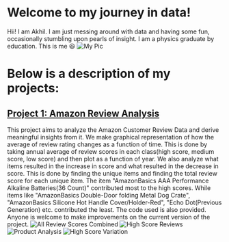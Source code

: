 # Welcome to my journey in data!
Hii! I am Akhil. I am just messing around with data and having some fun, occasionally stumbling upon pearls of insight. I am a physics graduate by education.
This is me :smiley:
![My Pic](https://user-images.githubusercontent.com/64864631/208484327-27cad4a0-531c-41de-a8d6-c7294e957f60.jpg)
# Below is a description of my projects:
## [Project 1: Amazon Review Analysis](https://github.com/akhilv123/AmazonReviewAnalysis)
This project aims to analyze the Amazon Customer Review Data and derive meaningful insights from it. We make graphical representation of how the average of review rating changes as a function of time. This is done by taking annual average of review scores in each class(high score, medium score, low score) and then plot as a function of year. We also analyze what items resulted in the increase in score and what resulted in the decrease in score. This is done by finding the unique items and finding the total review score for each unique item. The item "AmazonBasics AAA Performance Alkaline Batteries(36 Count)" contributed most to the high scores. While items like "AmazonBasics Double-Door folding Metal Dog Crate", "AmazonBasics Silicone Hot Handle Cover/Holder-Red", "Echo Dot(Previous Generation) etc. contributed the least.
The code used is also provided. Anyone is welcome to make improvements on the current version of the project.
![All Review Scores Combined](https://user-images.githubusercontent.com/64864631/208764030-267e5d9d-8f81-40c1-9bf3-bebd5bad0f43.jpeg)
![High Score Reviews](https://user-images.githubusercontent.com/64864631/208764086-04bc96b2-d87d-4746-98aa-dc942f4f0f9b.jpg)
![Product Analysis](https://user-images.githubusercontent.com/64864631/208764155-bcedfe4d-5058-46cc-bc78-db3ce2a15fa1.jpg)
![High Score Variation](https://user-images.githubusercontent.com/64864631/208764215-2d176aa7-f42b-4bee-a43a-8507aacafbfa.jpg)
